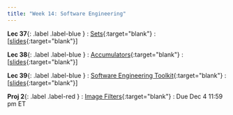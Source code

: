```yaml
---
title: "Week 14: Software Engineering"
---
```


**Lec 37**{: .label .label-blue }
: [Sets](https://edstem.org/us/courses/60560/lessons/123169){:target="blank"}
  : [[slides](https://drive.google.com/file/d/18sLSLzpZ6V_x7kU0qRszlZBxl7DvlGCO/view?usp=sharing){:target="blank"}\]

**Lec 38**{: .label .label-blue }
: [Accumulators](https://edstem.org/us/courses/60560/lessons/123189){:target="blank"}
  : [[slides](https://drive.google.com/file/d/1P0MwYajQcSd99VUPsw4dxj1QZiH1EF03/view?usp=sharing){:target="blank"}\]

**Lec 39**{: .label .label-blue }
: [Software Engineering Toolkit](https://edstem.org/us/courses/60560/lessons/123631){:target="blank"}
  : [[slides](https://drive.google.com/file/d/1TB8BfmWsbbD9rKKzSkYn5yY61o3NtIs1/view?usp=sharing){:target="blank"}\]

**Proj 2**{: .label .label-red }
: [Image Filters](https://edstem.org/us/courses/60560/lessons/123074){:target="blank"}
  : Due Dec 4 11:59 pm ET
